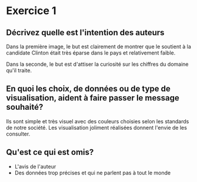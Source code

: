 # Exercice 1



## Décrivez quelle est l'intention des auteurs

Dans la première image, le but est clairement de montrer que le soutient à la candidate Clinton était très éparse dans le pays et relativement faible.

Dans la seconde, le but est d'attiser la curiosité sur les chiffres du domaine qu'il traite.

## En quoi les choix, de données ou de type de visualisation, aident à faire passer le message souhaité?

Ils sont simple et très visuel avec des couleurs choisies selon les standards de notre société. Les visualisation joliment réalisées donnent l'envie de les consulter.

## Qu'est ce qui est omis?

- L'avis de l'auteur
- Des données trop précises et qui ne parlent pas à tout le monde